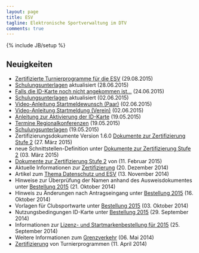 ```yaml
---
layout: page
title: ESV
tagline: Elektronische Sportverwaltung im DTV
comments: true
---
```

{% include JB/setup %}

## Neuigkeiten ##

* [Zertifizierte Turnierprogramme für die ESV](esv/zertifizierung.html) (29.08.2015)
* [Schulungsunterlagen](schulungen/unterlagen.html) aktualisiert (28.06.2015)
* [Falls die ID-Karte noch nicht angekommen ist…](hilfe/aktivierung_idkarte.html)  (24.06.2015)
* [Schulungsunterlagen](schulungen/unterlagen.html) aktualisiert (02.06.2015)
* [Video-Anleitung Startmeldewunsch (Paar)](hilfe/startmeldung_paar.html) (02.06.2015)
* [Video-Anleitung Startmeldung (Verein)](hilfe/startmeldung_verein.html) (02.06.2015)
* [Anleitung zur Aktivierung der ID-Karte](hilfe/aktivierung_idkarte.html) (19.05.2015)
* [Termine Regionalkonferenzen](schulungen/regionalkonferenzen.html) (19.05.2015)
* [Schulungsunterlagen](schulungen/unterlagen.html) (19.05.2015)
* Zertifizierungsdokumente Version 1.6.0 [Dokumente zur Zertifizierung Stufe 2](esv/zertifizierung.html#stufe-2-esv) (27. März 2015)
* neue Schnittstellen-Definition unter [Dokumente zur Zertifizierung Stufe 2](esv/zertifizierung.html#stufe-2-esv) (03. März 2015)
* [Dokumente zur Zertifizierung Stufe 2](esv/zertifizierung.html#stufe-2-esv) von (11. Februar 2015)
* Aktuelle Informationen zur [Zertifizierung](esv/zertifizierung.html) (20. Dezember 2014)
* Artikel zum [Thema Datenschutz und ESV](esv/datenschutz.html) (13. November 2014)
* Hinweise zur Überprüfung der Namen anhand des Ausweisdokumentes unter [Bestellung 2015](esv/bestellung2015.html#namensberprfung-mit-hilfe-des-ausweisdokumentes) (21. Oktober 2014)
* Hinweis zu Änderungen nach Antragseingang unter [Bestellung 2015](esv/bestellung2015.html#nderungen-nach-antragserfassung) (16. Oktober 2014)
* Vorlagen für Clubsportwarte unter [Bestellung 2015](esv/bestellung2015.html) (03. Oktober 2014)  
* Nutzungsbedingungen ID-Karte unter [Bestellung 2015](esv/bestellung2015.html) (29. September 2014)  
* Informationen zur [Lizenz- und Startmarkenbestellung für 2015](esv/bestellung2015.html) (25. September 2014)  
* Weitere Informationen zum [Grenzverkehr](esv/faq.html#grenzverkehr) (06. Mai 2014)  
* [Zertifizierung](esv/zertifizierung.html) von Turnierprogrammen (11. April 2014)
